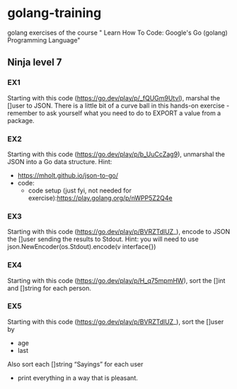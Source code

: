 # golang-training
golang exercises of the course " Learn How To Code: Google's Go (golang) Programming Language"

## Ninja level 7

### EX1
Starting with this code (https://go.dev/play/p/_fQUGm9Utvl), marshal the []user to JSON. There is a little bit of a curve ball in this hands-on exercise - remember to ask yourself what you need to do to EXPORT a value from a package.

### EX2
Starting with this code (https://go.dev/play/p/b_UuCcZag9), unmarshal the JSON into a Go data structure. Hint:
- https://mholt.github.io/json-to-go/
- code:
  - code setup (just fyi, not needed for exercise):https://play.golang.org/p/nWPP5Z2Q4e

### EX3
Starting with this code (https://go.dev/play/p/BVRZTdlUZ_), encode to JSON the []user sending the results to Stdout. Hint: you will need to use json.NewEncoder(os.Stdout).encode(v interface{})

### EX4
Starting with this code (https://go.dev/play/p/H_q75mpmHW), sort the []int and []string for each person.

### EX5
Starting with this code (https://go.dev/play/p/BVRZTdlUZ_), sort the []user by
- age
- last

Also sort each []string “Sayings” for each user
- print everything in a way that is pleasant.
  
